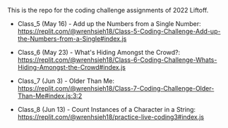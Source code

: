 This is the repo for the coding challenge assignments of 2022 Liftoff.

* Class_5 (May 16) - Add up the Numbers from a Single Number: https://replit.com/@wrenhsieh18/Class-5-Coding-Challenge-Add-up-the-Numbers-from-a-Single#index.js 

* Class_6 (May 23) - What's Hiding Amongst the Crowd?: https://replit.com/@wrenhsieh18/Class-6-Coding-Challenge-Whats-Hiding-Amongst-the-Crowd#index.js 

* Class_7 (Jun 3) - Older Than Me: https://replit.com/@wrenhsieh18/Class-7-Coding-Challenge-Older-Than-Me#index.js:3:2

* Class_8 (Jun 13) - Count Instances of a Character in a String: https://replit.com/@wrenhsieh18/practice-live-coding3#index.js